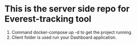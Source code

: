# This is the server side repo for Everest-tracking tool
1) Command docker-compose up -d to get the project running.
2) Client folder is used run your Dashboard application.
